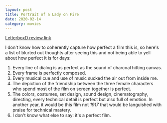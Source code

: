 ```yaml
---
layout: post
title: Portrait of a Lady on Fire
date: 2020-02-14
category: movies
---
```

 
[LetterboxD review link](https://letterboxd.com/samarthbhaskar/film/portrait-of-a-lady-on-fire/)

I don't know how to coherently capture how perfect a film this is, so here's a list of blurted out thoughts after seeing this and not being able to yell about how perfect it is for days:

1. Every line of dialog is as perfect as the sound of charcoal hitting canvas.
2. Every frame is perfectly composed.
3. Every musical cue and use of music sucked the air out from inside me.
4. The depiction of the friendship between the three female characters who spend most of the film on screen together is perfect.
5. The colors, costumes, set design, sound design, cinematography, directing, every technical detail is perfect but also full of emotion. In another year, it would be this film not <em>1917</em> that would be languished with praise for technical mastery.
6. I don't know what else to say: it's a perfect film.